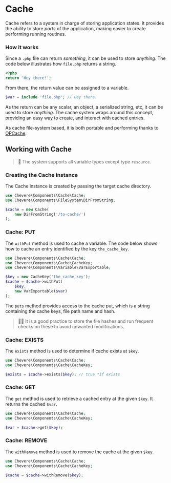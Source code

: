 # Cache

Cache refers to a system in charge of storing application states. It provides the ability to store _parts_ of the application, making easier to create performing running routines.

### How it works

Since a `.php` file can return _something_, it can be used to store _anything_. The code below illustrates how `file.php` returns a string.

```php
<?php
return 'Hey there!';
```

From there, the return value can be assigned to a variable.

```php
$var = include 'file.php'; // Hey there!
```

As the return can be any scalar, an object, a serialized string, etc, it can be used to store _anything_. The cache system wraps around this concept, providing an easy way to create, and interact with cached entries.

As cache file-system based, it is both portable and performing thanks to [OPCache](https://www.php.net/manual/en/book.opcache.php).

## Working with Cache

> 🚧 The system supports all variable types except type `resource`.

### Creating the Cache instance

The Cache instance is created by passing the target cache directory.

```php
use Chevere\Components\Cache\Cache;
use Chevere\Components\FileSystem\DirFromString;

$cache = new Cache(
    new DirFromString('/to-cache/')
);
```

### Cache: PUT

The `withPut` method is used to cache a variable. The code below shows how to cache an entry identified by the key `the_cache_key`.

```php
use Chevere\Components\Cache\Cache;
use Chevere\Components\Cache\CacheKey;
use Chevere\Components\Variable\VarExportable;

$key = new CacheKey('the_cache_key');
$cache = $cache->withPut(
    $key,
    new VarExportable($var)
);
```

The `puts` method provides access to the cache put, which is a string containing the cache keys, file path name and hash.

> 👍🏾 It is a good practice to store the file hashes and run frequent checks on these to avoid unwanted modifications.

### Cache: EXISTS

The `exists` method is used to determine if cache exists at `$key`.

```php
use Chevere\Components\Cache\Cache;
use Chevere\Components\Cache\CacheKey;

$exists = $cache->exists($key); // true *if exists
```

### Cache: GET

The `get` method is used to retrieve a cached entry at the given `$key`. It returns the cached `$var`.

```php
use Chevere\Components\Cache\Cache;
use Chevere\Components\Cache\CacheKey;

$var = $cache->get($key);
```

### Cache: REMOVE

The `withRemove` method is used to remove the cache at the given `$key`.

```php
use Chevere\Components\Cache\Cache;
use Chevere\Components\Cache\CacheKey;

$cache = $cache->withRemove($key);
```